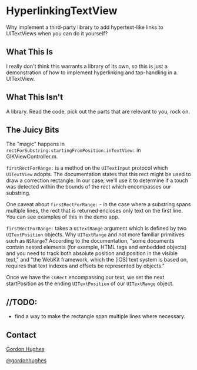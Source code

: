 # HyperlinkingTextView

Why implement a third-party library to add hypertext-like links to UITextViews when you can do it yourself?

## What This Is

I really don't think this warrants a library of its own, so this is just a demonstration of how to implement hyperlinking and tap-handling in a UITextView.

## What This Isn't

A library. Read the code, pick out the parts that are relevant to you, rock on.

## The Juicy Bits

The "magic" happens in `rectForSubstring:startingFromPosition:inTextView:` in GIKViewController.m. 

`firstRectForRange:` is a method on the `UITextInput` protocol which `UITextView` adopts. The documentation states that this rect might be used to draw a correction rectangle. In our case, we'll use it to determine if a touch was detected within the bounds of the rect which encompasses our substring.

One caveat about `firstRectForRange:` - in the case where a substring spans multiple lines, the rect that is returned encloses only text on the first line. You can see examples of this in the demo app.

`firstRectForRange:` takes a `UITextRange` argument which is defined by two `UITextPosition` objects. Why `UITextRange` and not more familiar primitives such as `NSRange`? According to the documentation, "some documents contain nested elements (for example, HTML tags and embedded objects) and you need to track both absolute position and position in the visible text," and "the WebKit framework, which the [iOS] text system is based on, requires that text indexes and offsets be represented by objects."

Once we have the `CGRect` encompassing our text, we set the next startPosition as the ending `UITextPosition` of our `UITextRange` object.

## //TODO:

- find a way to make the rectangle span multiple lines where necessary.

## Contact

[Gordon Hughes](https://github.com/gik/)

[@gordonhughes](http://twitter.com/gordonhughes)
